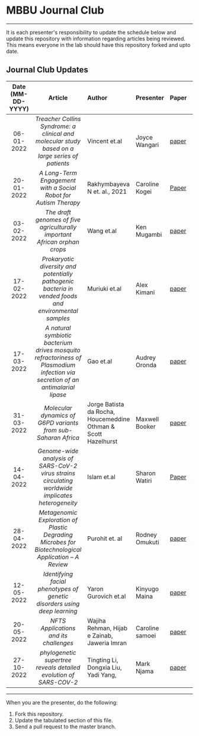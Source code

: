 # MBBU Journal Club
---
It is each presenter's responsibility to update the schedule below and update this repository with information regarding articles being reviewed. This means everyone in the lab should have this repository forked and upto date.

Journal Club Updates
---
Date (MM-DD-YYYY)| Article | Author | Presenter | Paper | Presentation_link
:---: | :---: | :--- | :--- | :--- | :---
06-01-2022| *Treacher Collins Syndrome: a clinical and molecular study based on a large series of patients* | Vincent et.al | Joyce Wangari | [paper](https://www.nature.com/articles/gim201529)| [presentation link](https://docs.google.com/presentation/d/104IYYWu3AaH6LTka9aOL0Ayg4m5_N1EK/edit#slide=id.p1)
20-01-2022 | *A Long-Term Engagement with a Social Robot for Autism Therapy*|Rakhymbayeva N et. al., 2021 | Caroline Kogei | [Paper](https://www.frontiersin.org/articles/10.3389/frobt.2021.669972/full)|[Presentation link](https://docs.google.com/presentation/d/1RxlyoQmJ4c3YIo-LjAtUhxBdRnLs9OST/edit?usp=sharing&ouid=117239724346945185906&rtpof=true&sd=true)
03-02-2022 | *The draft genomes of five agriculturally important African orphan crops* | Wang et.al | Ken Mugambi | [paper](https://academic.oup.com/gigascience/article/8/3/giy152/5232229) | [presentation link](https://docs.google.com/presentation/d/1KrR39z0-86j5_K5vEJO8pxLaSauQ50XFdLc_dCVmPVI/edit#slide=id.p3)
17-02-2022 | *Prokaryotic diversity and potentially pathogenic bacteria in vended foods and environmental samples* | Muriuki et.al | Alex Kimani | [paper](https://annalsmicrobiology.biomedcentral.com/articles/10.1186/s13213-021-01640-w)| [presentation link](https://drive.google.com/file/d/12U0uDRgLV1lLLBZVnZBxeNIx-3-SEjaI/view?ths=true)
17-03-2022 | *A natural symbiotic bacterium drives mosquito refractoriness of Plasmodium infection via secretion of an antimalarial lipase* | Gao et.al | Audrey Oronda | [paper](https://www.nature.com/articles/s41564-021-00899-8) | [presentation link](https://docs.google.com/presentation/d/1bmIg06kY1yE2mJ0VknQ419agoBXrFjQCoC1M8ZJENRc/edit#slide=id.p)
31-03-2022 | *Molecular dynamics of G6PD variants from sub-Saharan Africa* | Jorge Batista da Rocha, Houcemeddine Othman & Scott Hazelhurst | Maxwell Booker | [paper](https://www.sciencedirect.com/science/article/pii/S240558082200036X?via%3Dihub) | [Presentation link](https://docs.google.com/presentation/d/1y8bc5ztYpSMy7JVX0ctXiD7oDNrRkED-IGB3EN4fV0k/edit?usp=sharing)
14-04-2022 | *Genome-wide analysis of SARS-CoV-2 virus strains circulating worldwide implicates heterogeneity* | Islam et.al| Sharon Watiri| [Paper]( https://www.nature.com/articles/s41598-020-70812-6#Sec1)|[Presentation link](https://docs.google.com/presentation/d/1GAoQbT-BWQ8ilnlp5rHmUJvydJP07R-XGV5Yk8agHIE/edit#slide=id.p)
28-04-2022 | *Metagenomic Exploration of Plastic Degrading Microbes for Biotechnological Application – A Review* | Purohit et. al | Rodney Omukuti | [paper](https://www.ncbi.nlm.nih.gov/pmc/articles/PMC7521044/) | [Presentation link](https://docs.google.com/presentation/d/1b_3dYfkTV3Wz_LMmklYsnZqtC_LjbRmP/edit?usp=sharing&ouid=102786403682468986387&rtpof=true&sd=true)
12-05-2022 | *Identifying facial phenotypes of genetic disorders using deep learning* | Yaron Gurovich et.al | Kinyugo Maina | [paper](https://www.nature.com/articles/s41591-018-0279-0?13570) | [presentation link](https://docs.google.com/presentation/d/1dwtYeyBZj12haIdO23AgpXBvIvS8FXYYtciezkxXhVQ/edit?usp=sharing)
20-05-2022 | *NFTS Applications and its challenges* | Wajiha Rehman, Hijab e Zainab, Jaweria Imran |Caroline samoei | [paper](https://www.researchgate.net/publication/357900561_NFTs_Applications_and_Challenges) | [presentation link](https://docs.google.com/presentation/d/1KdM-UZUTisr6_ofcrCyfbfpUYPzGwZ4jTyqPbae3Qq0/edit?usp=sharing)
27-10-2022 | *phylogenetic supertree reveals detailed evolution of SARS-COV-2* | Tingting Li, Dongxia Liu, Yadi Yang, |Mark Njama | [paper](https://www.researchgate.net/publication/357900561_NFTs_Applications_and_Challenges) | [presentation link](https://docs.google.com/presentation/d/1SqnXX3Pqnc0KdoU0gdbBVB0lygb0YkGn/edit?usp=sharing&ouid=104399667964329150001&rtpof=true&sd=true)
---

When you are the presenter, do the following:
 1. Fork this repository.
 2. Update the tabulated section of this file.
 3. Send a pull request to the master branch.
